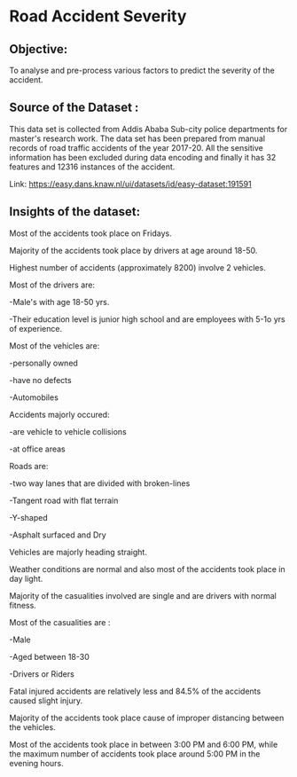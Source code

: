 # Road Accident Severity

## **Objective:**

To analyse and pre-process various factors to predict the severity of the accident.

## **Source of the Dataset :** 

This data set is collected from Addis Ababa Sub-city police departments for master's research work. The data set has been prepared from manual records of road traffic accidents of the year 2017-20. All the sensitive information has been excluded during data encoding and finally it has 32 features and 12316 instances of the accident. 

Link: https://easy.dans.knaw.nl/ui/datasets/id/easy-dataset:191591

## **Insights of the dataset:**

Most of the accidents took place on Fridays.

Majority of the accidents took place by drivers at age around 18-50.

Highest number of accidents (approximately 8200) involve 2 vehicles.

Most of the drivers are:

  -Male's with age 18-50 yrs.
  
  -Their education level is junior high school and are employees with 5-1o yrs of experience.

Most of the vehicles are:

  -personally owned

  -have no defects

  -Automobiles

Accidents majorly occured:

  -are vehicle to vehicle collisions

  -at office areas

Roads are:

  -two way lanes that are divided with broken-lines
  
  -Tangent road with flat terrain

  -Y-shaped

  -Asphalt surfaced and Dry

Vehicles are majorly heading straight.

Weather conditions are normal and also most of the accidents took place in day light.

Majority of the casualities involved are single and are drivers with normal fitness.

Most of the casualities are :
  
  -Male
  
  -Aged between 18-30

  -Drivers or Riders

Fatal injured accidents are relatively less and 84.5% of the accidents caused slight injury.

Majority of the accidents took place cause of improper distancing between the vehicles.

Most of the accidents took place in between 3:00 PM and 6:00 PM, while the maximum number of accidents took place around 5:00 PM in the evening hours.
